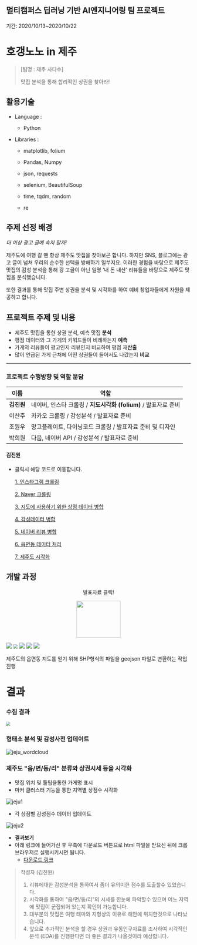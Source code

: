## 멀티캠퍼스 딥러닝 기반 AI엔지니어링 팀 프로젝트

기간: 2020/10/13~2020/10/22

# 호갱노노 in 제주 

> [팀명 : 제주 사다수]
>
> 맛집 분석을 통해 합리적인 상권을 찾아라!

## 활용기술

- Language : 

  - Python

- Libraries : 

  - matplotlib,  folium

  - Pandas, Numpy
  - json, requests
  - selenium, BeautifulSoup
  - time, tqdm, random
  - re

## 주제 선정 배경

*더 이상 광고 글에 속지 말자!*

제주도에 여행 갈 땐 항상 제주도 맛집을 찾아보곤 합니다. 
하지만 SNS, 블로그에는 광고 글이 넘쳐 우리의 순수한 선택을 방해하기 일쑤지요. 
이러한 경험을 바탕으로 제주도 맛집의 감성 분석을 통해 광 고글이 아닌 일명 ‘내 돈 내산’ 리뷰들을 바탕으로 제주도 맛집을 분석했습니다. 

또한 결과를 통해 맛집 주변 상권을 분석 및 시각화를 하여 예비 창업자들에게 자원을 제공하고 합니다.

## 프로젝트 주제 및 내용

- 제주도 맛집을 통한 상권 분석, 예측 맛집 **분석**
- 평점 데이터와 그 가게의 키워드들이 비례하는지 **예측**
- 가게의 리뷰들이 광고인지 리뷰인지 비교하여 평점 재**산출**
- 많이 언급된 가게 근처에 어떤 상권들이 들어서도 나갔는지 **비교**

---

### 프로젝트 수행방향 및 역할 분담

| 이름 | 역할                            |
| ---- | ------------------------------- |
| **김진원** | 네이버, 인스타 크롤링 / **지도시각화 (folium)** / 발표자료 준비 |
|이찬주|카카오 크롤링 / 감성분석 / 발표자료 준비|
|조원우| 망고플레이트, 다이닝코드 크롤링 / 발표자료 준비 및 디자인    |
|박희원|다음, 네이버 API / 감성분석 / 발표자료 준비|

#### 김진원 

- 클릭시 해당 코드로 이동합니다.

  [1. 인스타그램 크롤링](https://nbviewer.jupyter.org/github/jw0831/Multicampus/blob/main/4.호갱노노in제주/김진원/insta_jeju.ipynb)

  [2. Naver 크롤링](https://nbviewer.jupyter.org/github/jw0831/Multicampus/blob/main/4.호갱노노in제주/김진원/naver_crawling.ipynb)

  [3. 지도에 사용하기 위한 상점 데이터 병합](https://nbviewer.jupyter.org/github/jw0831/Multicampus/blob/main/4.호갱노노in제주/김진원/merge%20restaurants.ipynb)

  [4. 감성데이터 병합](https://nbviewer.jupyter.org/github/jw0831/Multicampus/blob/main/4.호갱노노in제주/김진원/merge_emotion_list.ipynb)

  [5. 네이버 리뷰 병합](https://nbviewer.jupyter.org/github/jw0831/Multicampus/blob/main/4.호갱노노in제주/김진원/merge_naver_reviews.ipynb)

  [6. 읍면동 데이터 처리](https://nbviewer.jupyter.org/github/jw0831/Multicampus/blob/main/4.호갱노노in제주/김진원/jeju_EMD_LI_divide.ipynb)

  [7.  제주도 시각화](https://nbviewer.jupyter.org/github/jw0831/Multicampus/blob/main/4.호갱노노in제주/김진원/jeju_folium_jw0831.ipynb)

## 개발 과정 

<p align="center">발표자료 클릭!</p>

<p align = "center"><a href="https://drive.google.com/file/d/16NLuMaeAHLZOYhm_f6en-tcNxUsOGCFm/view?usp=sharing" title="jeju project"><img src="README.assets/clickbutton.gif" width="120" height="100"></a></p>

<img src="README.assets/order1.png" style="zoom:100%;" />

<img src="README.assets/order2.png" style="zoom:70%;" />

<img src="README.assets/3.png" style="zoom:100%;" />

<img src="README.assets/4.png" style="zoom:100%;" />



<img src="README.assets/6.png" style="zoom:100%;" />

제주도의 읍면동 지도를 얻기 위해 SHP형식의 파일을 geojson 파일로 변환하는 작업 진행

# 결과

### 수집 결과

<img src="README.assets/5.png" style="zoom:70%;" align="center"/>

### 형태소 분석 및 감성사전 업데이트

![jeju_wordcloud](README.assets/jeju_wordcloud.png)

### 제주도 "읍/면/동/리" 분류와 상권시세 등을 시각화

- 맛집 위치 및 툴팁을통한 가게명 표시
- 마커 클러스터 기능을 통한 지역별 상점수 시각화

![jeju1](README.assets/jeju1.png)

- 각 상점별 감성점수 데이터 업데이트

![jeju2](README.assets/jeju2.png)

- **결과보기**
- 아래 링크에 들어가신 후 우측에 다운로드 버튼으로 html 파일을 받으신 뒤에 크롬 브라우저로 실행시키시면 됩니다. 
  - [다운로드 링크](https://github.com/jw0831/Multicampus/blob/main/4.호갱노노in제주/visual_jeju.html)

> 작성자 (김진원)
>
> 1. 리뷰에대한 감성분석을 통하여서 좀더 유의미한 점수를 도출할수 있었습니다.
> 2. 시각화를 통하여 "읍/면/동/리"의 시세를 한눈에 파악할수 있으며 어느 지역에 맛집이 군집되어 있는지 확인이 가능합니다.
> 3. 대부분의 맛집은 여행 태마와 지형상의 이유로 해안에 위치한것으로 나타났습니다.
> 4. 앞으로 추가적인 분석을 할 경우 상권과 유동인구자료를 조사하여 시각적인 분석 (EDA)를 진행한다면 더 좋은 결과가 나올것이라 예상합니다.

